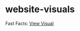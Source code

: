 # website-visuals

Fast Facts: <a href="https://mcmaster-eng.github.io/website-visuals/fast_facts.html">View Visual</a>
